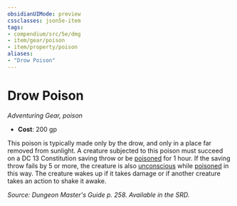 ```yaml
---
obsidianUIMode: preview
cssclasses: json5e-item
tags:
- compendium/src/5e/dmg
- item/gear/poison
- item/property/poison
aliases: 
- "Drow Poison"
---
```

# Drow Poison
*Adventuring Gear, poison*  

- **Cost**: 200 gp

This poison is typically made only by the drow, and only in a place far removed from sunlight. A creature subjected to this poison must succeed on a DC 13 Constitution saving throw or be [poisoned](rules/conditions.md#poisoned) for 1 hour. If the saving throw fails by 5 or more, the creature is also [unconscious](rules/conditions.md#unconscious) while [poisoned](rules/conditions.md#poisoned) in this way. The creature wakes up if it takes damage or if another creature takes an action to shake it awake.

*Source: Dungeon Master's Guide p. 258. Available in the SRD.*